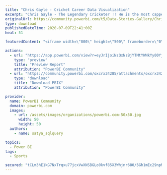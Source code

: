 ```yaml
---
title: "Chris Gayle - Cricket Career Data Visualization"
excerpt: "Chris Gayle - The Legendary Cricketer !! He is the most capped player for the West Indies in international cricket and is the only player to score a"
originalUrl: https://community.powerbi.com/t5/Data-Stories-Gallery/Chris-Gayle-Cricket-Career-Data-Visualization/m-p/1213625
type: download
publishedDateTime: 2020-07-09T22:41:00Z
heat: 51

featuredContent: "<iframe width=\"800\" height=\"500\" frameborder=\"0\" src=\"https://app.powerbi.com/view?r=eyJrIjoiNzQxNzBjYTMtYWNkYy00YjVlLTlkODktN2VlZGI2ZDI2MDlhIiwidCI6IjVhNGYxNmRlLTgwZGEtNDM4Ni1hN2Y3LWZmMGNmM2UyNjEzNCJ9\"></iframe>"

actions:
  - url: "https://app.powerbi.com/view?r=eyJrIjoiNzQxNzBjYTMtYWNkYy00YjVlLTlkODktN2VlZGI2ZDI2MDlhIiwidCI6IjVhNGYxNmRlLTgwZGEtNDM4Ni1hN2Y3LWZmMGNmM2UyNjEzNCJ9"
    type: "preview"
    title: "Preview Report"
    attribution: "PowerBI Community"
  - url: "https://community.powerbi.com/oxcrx34285/attachments/oxcrx34285/DataStoriesGallery/4244/1/Chris%20Gayle%20-%20Hall%20of%20Fame-SQL.pbix"
    type: "download"
    title: "Download PBIX"
    attribution: "PowerBI Community"

provider:
  name: PowerBI Community
  domain: powerbi.com
  images:
    - url: /assets/images/organizations/powerbi.com-50x50.jpg
      width: 50
      height: 50
  authors:
    - name: satya_sqlquery

topics:
  - Power BI
tags:
  - Sports

secured: "tCLm3hE1kG7NxTrqxu77jcxVwXNSBGLo0kvf85X3Whjnr680/5Gh1mEc29npMIGzIYUb/cEpz8xumbELLayGqYyd8GEqQEymrP7Qn5JtOxG0T/r67eyAm+MbIct3NP9/vqRZ7YmqadL+QYUpTs758/63mSHTPFC/qxuCDCdOti8UWRBb8jqyIx+Sf+4FNVu2FIlo35CxUBX0iYhNMJL8yTeaCMmj8Ja89z6TuHqPSbCsUyNGxBVW5zkmj4UqcZXF/8CMuu2L0ofuufRZvzxTenKdM3YbCzu0HvOzG9XxbDArxAztDvXCnnO8O7IcsO3aSPUCVnwrV8h76hNsnZCw0jF1rcaI87aqKlfl1Fd6AlZOhcb95rjtZHVbTWv8v+IkZ8YzfiUsjxG+EmSBE1hciQ==;m21FUyzVJRMVLXwJEtRAhg=="
---
```


